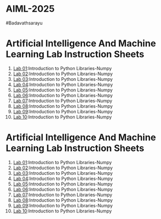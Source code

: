 # AIML-2025
#Badavathsarayu
# Artificial Intelligence And Machine Learning Lab Instruction Sheets
1. [Lab 01](https://github.com/Badavathsarayu/AIML-2025/blob/main/AIML_A1%20(1).pdf):Introduction to Python Libraries-Numpy
2. [Lab 02](https://github.com/Badavathsarayu/AIML-2025/blob/main/AIML_A2%20(1).pdf):Introduction to Python Libraries-Numpy
3. [Lab 03](https://github.com/Badavathsarayu/AIML-2025/blob/main/AIML_A3%20(1).pdf):Introduction to Python Libraries-Numpy
4. [Lab 04](https://github.com/Badavathsarayu/AIML-2025/blob/main/AIML_A4.pdf):Introduction to Python Libraries-Numpy
5. [Lab 05](https://github.com/Badavathsarayu/AIML-2025/blob/main/AIML_A5.pdf):Introduction to Python Libraries-Numpy
6. [Lab 06](https://github.com/Badavathsarayu/AIML-2025/blob/main/AIML_A6%20(1).pdf):Introduction to Python Libraries-Numpy
7. [Lab 07](https://github.com/Badavathsarayu/AIML-2025/blob/main/AIML_A7.pdf):Introduction to Python Libraries-Numpy
8. [Lab 08]():Introduction to Python Libraries-Numpy
9. [Lab 09]():Introduction to Python Libraries-Numpy
10. [Lab 10]():Introduction to Python Libraries-Numpy

# Artificial Intelligence And Machine Learning Lab Instruction Sheets
1. [Lab 01]():Introduction to Python Libraries-Numpy
2. [Lab 02]():Introduction to Python Libraries-Numpy
3. [Lab 03]():Introduction to Python Libraries-Numpy
4. [Lab 04]():Introduction to Python Libraries-Numpy
5. [Lab 05]():Introduction to Python Libraries-Numpy
6. [Lab 06]():Introduction to Python Libraries-Numpy
7. [Lab 07]():Introduction to Python Libraries-Numpy
8. [Lab 08]():Introduction to Python Libraries-Numpy
9. [Lab 09]():Introduction to Python Libraries-Numpy
10. [Lab 10]():Introduction to Python Libraries-Numpy
